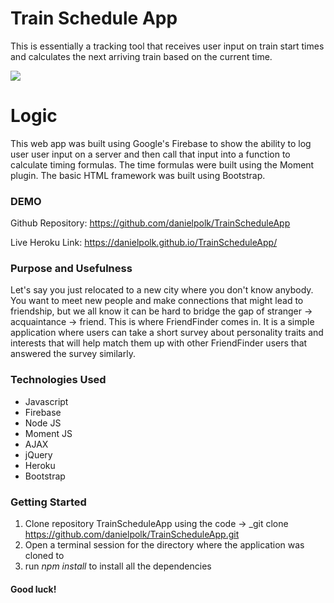 # Train Schedule App
This is essentially a tracking tool that receives user input on train start times and calculates the next arriving train based on the current time. 

![](traintime.gif)

# Logic
This web app was built using Google's Firebase to show the ability to log user user input on a server and then call that input into a function to calculate timing formulas. The time formulas were built using the Moment plugin. The basic HTML framework was built using Bootstrap.

### DEMO
Github Repository: https://github.com/danielpolk/TrainScheduleApp

Live Heroku Link: https://danielpolk.github.io/TrainScheduleApp/


### Purpose and Usefulness
Let's say you just relocated to a new city where you don't know anybody. You want to meet new people and make connections that might lead to friendship, but we all know it can be hard to bridge the gap of stranger -> acquaintance -> friend. This is where FriendFinder comes in. It is a simple application where users can take a short survey about personality traits and interests that will help match them up with other FriendFinder users that answered the survey similarly.

### Technologies Used
  * Javascript
  * Firebase
  * Node JS
  * Moment JS
  * AJAX
  * jQuery
  * Heroku
  * Bootstrap
  
### Getting Started
1. Clone repository TrainScheduleApp using the code -> _git clone https://github.com/danielpolk/TrainScheduleApp.git
2. Open a terminal session for the directory where the application was cloned to
3. run *npm install* to install all the dependencies


#### Good luck!

